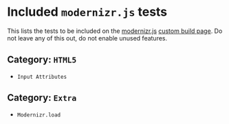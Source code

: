 # Included `modernizr.js` tests
This lists the tests to be included on the [modernizr.js](modernizr.com) [custom build page](http://modernizr.com/download/). Do not leave any of this out, do not enable unused features.

## Category: `HTML5`
* `Input Attributes`

## Category: `Extra`
* `Modernizr.load`

